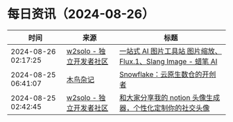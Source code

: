 ﻿# 每日资讯（2024-08-26）

|时间|来源|标题|
|---|---|---|
|2024-08-26 02:17:25|[w2solo - 独立开发者社区](https://w2solo.com/topics/feed)|[一站式 AI 图片工具站 图片缩放、Flux.1、Slang Image - 蜡笔 AI](https://w2solo.com/topics/4961)|
|2024-08-25 06:41:07|[木鸟杂记](https://www.qtmuniao.com/atom.xml)|[Snowflake：云原生数仓的开创者](https://www.qtmuniao.com/2024/08/25/snowflake-paper/)|
|2024-08-25 02:42:45|[w2solo - 独立开发者社区](https://w2solo.com/topics/feed)|[和大家分享我的 notion 头像生成器，个性化定制你的社交头像](https://w2solo.com/topics/4960)|
